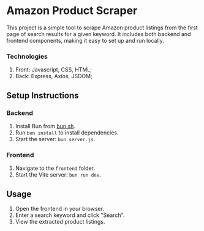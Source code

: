 # Amazon Product Scraper
This project is a simple tool to scrape Amazon product listings from the first page of search results for a given keyword. It includes both backend and frontend components, making it easy to set up and run locally.

### Technologies
1. Front: Javascript, CSS, HTML;
2. Back: Express, Axios, JSDOM;


## Setup Instructions

### Backend
1. Install Bun from [bun.sh](https://bun.sh/).
2. Run `bun install` to install dependencies.
3. Start the server: `bun server.js`.

### Frontend
1. Navigate to the `frontend` folder.
2. Start the Vite server: `bun run dev`.

## Usage
1. Open the frontend in your browser.
2. Enter a search keyword and click "Search".
3. View the extracted product listings.
